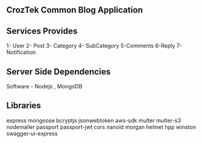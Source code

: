 CrozTek Common Blog Application
-------------------------------

Services Provides
-----------------

1- User
2- Post
3- Category
4- SubCategory
5-Comments
6-Reply
7-Notification

Server Side Dependencies
------------------------
Software - Nodejs , MongoDB

Libraries 
----------
express 
mongoose
bcryptjs
jsonwebtoken
aws-sdk
multer
multer-s3
nodemailer
passport
passport-jwt
cors
nanoid
morgan
helmet
hpp
winston
swagger-ui-express

